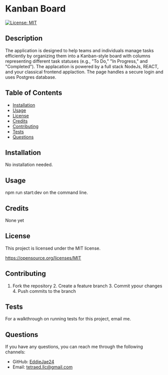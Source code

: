 # Kanban Board
 [![License: MIT](https://img.shields.io/badge/License-MIT-yellow.svg)](https://opensource.org/licenses/MIT)

  ## Description
  The application is designed to help teams and individuals manage tasks efficiently by organizing them into a Kanban-style board with columns representing different task statuses (e.g., "To Do," "In Progress," and "Completed"). The applacation is powered by a full stack NodeJs, REACT, and your classical frontend applaction. The page handles a secure login and uses Postgres database.


  ## Table of Contents
  - [Installation](#installation)
  - [Usage](#usage)
  - [License](#license)
  - [Credits](#credits)
  - [Contributing](#contributing)
  - [Tests](#tests)
  - [Questions](#questions)

  ## Installation
  No installation needed. 

  ## Usage
  npm run start:dev on the command line.

  ## Credits
  None yet


  ## License
  This project is licensed under the MIT license.

  https://opensource.org/licenses/MIT

  ## Contributing
  1. Fork the repository 2. Create a feature branch 3. Commit ypour changes 4. Push commits to the branch

  ## Tests
  For a walkthrough on running tests for this project, email me.
 


  ## Questions
  If you have any questions, you can reach me through the following channels:
  - GitHub: [EddieJae24](https://github.com/EddieJae24)
  - Email: tetraed.llc@gmail.com
  
